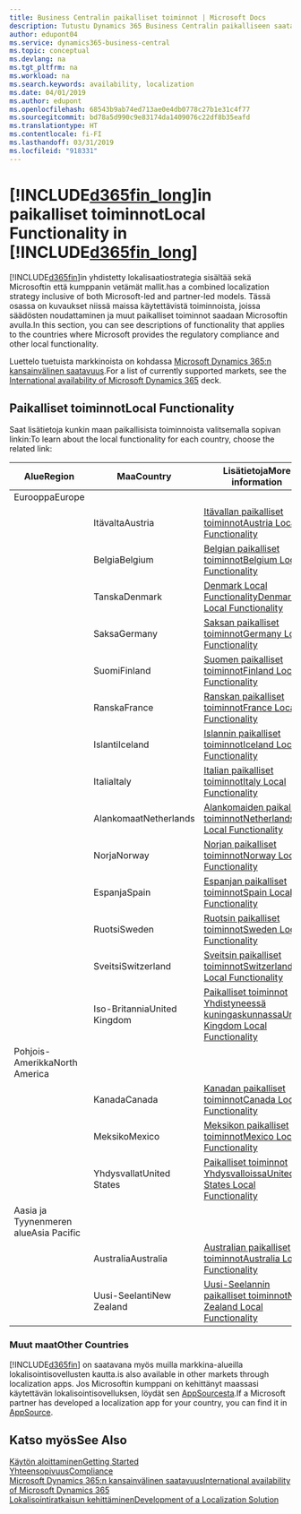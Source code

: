 ```yaml
---
title: Business Centralin paikalliset toiminnot | Microsoft Docs
description: Tutustu Dynamics 365 Business Centralin paikalliseen saatavuuteen ja säädösten noudattamiseen.
author: edupont04
ms.service: dynamics365-business-central
ms.topic: conceptual
ms.devlang: na
ms.tgt_pltfrm: na
ms.workload: na
ms.search.keywords: availability, localization
ms.date: 04/01/2019
ms.author: edupont
ms.openlocfilehash: 68543b9ab74ed713ae0e4db0778c27b1e31c4f77
ms.sourcegitcommit: bd78a5d990c9e83174da1409076c22df8b35eafd
ms.translationtype: HT
ms.contentlocale: fi-FI
ms.lasthandoff: 03/31/2019
ms.locfileid: "918331"
---
```

# <a name="local-functionality-in-included365finlongincludesd365finlongmdmd"></a><span data-ttu-id="25e78-103">[!INCLUDE[d365fin_long](includes/d365fin_long_md.md)]in paikalliset toiminnot</span><span class="sxs-lookup"><span data-stu-id="25e78-103">Local Functionality in [!INCLUDE[d365fin_long](includes/d365fin_long_md.md)]</span></span>
[!INCLUDE[d365fin](includes/d365fin_md.md)]<span data-ttu-id="25e78-104">in yhdistetty lokalisaatiostrategia sisältää sekä Microsoftin että kumppanin vetämät mallit.</span><span class="sxs-lookup"><span data-stu-id="25e78-104">has a combined localization strategy inclusive of both Microsoft-led and partner-led models.</span></span> <span data-ttu-id="25e78-105">Tässä osassa on kuvaukset niissä maissa käytettävistä toiminnoista, joissa säädösten noudattaminen ja muut paikalliset toiminnot saadaan Microsoftin avulla.</span><span class="sxs-lookup"><span data-stu-id="25e78-105">In this section, you can see descriptions of functionality that applies to the countries where Microsoft provides the regulatory compliance and other local functionality.</span></span>  

<span data-ttu-id="25e78-106">Luettelo tuetuista markkinoista on kohdassa [Microsoft Dynamics 365:n kansainvälinen saatavuus](https://docs.microsoft.com/en-us/dynamics365/get-started/availability).</span><span class="sxs-lookup"><span data-stu-id="25e78-106">For a list of currently supported markets, see the [International availability of Microsoft Dynamics 365](https://docs.microsoft.com/en-us/dynamics365/get-started/availability) deck.</span></span>  

## <a name="local-functionality"></a><span data-ttu-id="25e78-107">Paikalliset toiminnot</span><span class="sxs-lookup"><span data-stu-id="25e78-107">Local Functionality</span></span>
<span data-ttu-id="25e78-108">Saat lisätietoja kunkin maan paikallisista toiminnoista valitsemalla sopivan linkin:</span><span class="sxs-lookup"><span data-stu-id="25e78-108">To learn about the local functionality for each country, choose the related link:</span></span>

| <span data-ttu-id="25e78-109">Alue</span><span class="sxs-lookup"><span data-stu-id="25e78-109">Region</span></span> | <span data-ttu-id="25e78-110">Maa</span><span class="sxs-lookup"><span data-stu-id="25e78-110">Country</span></span> | <span data-ttu-id="25e78-111">Lisätietoja</span><span class="sxs-lookup"><span data-stu-id="25e78-111">More information</span></span> |
| --- | --- |--- |
| <span data-ttu-id="25e78-112">Eurooppa</span><span class="sxs-lookup"><span data-stu-id="25e78-112">Europe</span></span> |  | |
|        | <span data-ttu-id="25e78-113">Itävalta</span><span class="sxs-lookup"><span data-stu-id="25e78-113">Austria</span></span> | [<span data-ttu-id="25e78-114">Itävallan paikalliset toiminnot</span><span class="sxs-lookup"><span data-stu-id="25e78-114">Austria Local Functionality</span></span>](localfunctionality/austria/austria-local-functionality.md) |
|        | <span data-ttu-id="25e78-115">Belgia</span><span class="sxs-lookup"><span data-stu-id="25e78-115">Belgium</span></span> |  [<span data-ttu-id="25e78-116">Belgian paikalliset toiminnot</span><span class="sxs-lookup"><span data-stu-id="25e78-116">Belgium Local Functionality</span></span>](localfunctionality/belgium/belgium-local-functionality.md) |
|        | <span data-ttu-id="25e78-117">Tanska</span><span class="sxs-lookup"><span data-stu-id="25e78-117">Denmark</span></span> | [<span data-ttu-id="25e78-118">Denmark Local Functionality</span><span class="sxs-lookup"><span data-stu-id="25e78-118">Denmark Local Functionality</span></span>](localfunctionality/denmark/denmark-local-functionality.md) |
|        | <span data-ttu-id="25e78-119">Saksa</span><span class="sxs-lookup"><span data-stu-id="25e78-119">Germany</span></span> | [<span data-ttu-id="25e78-120">Saksan paikalliset toiminnot</span><span class="sxs-lookup"><span data-stu-id="25e78-120">Germany Local Functionality</span></span>](localfunctionality/germany/germany-local-functionality.md) |
|        | <span data-ttu-id="25e78-121">Suomi</span><span class="sxs-lookup"><span data-stu-id="25e78-121">Finland</span></span> | [<span data-ttu-id="25e78-122">Suomen paikalliset toiminnot</span><span class="sxs-lookup"><span data-stu-id="25e78-122">Finland Local Functionality</span></span>](localfunctionality/finland/finland-local-functionality.md) |
|        | <span data-ttu-id="25e78-123">Ranska</span><span class="sxs-lookup"><span data-stu-id="25e78-123">France</span></span> | [<span data-ttu-id="25e78-124">Ranskan paikalliset toiminnot</span><span class="sxs-lookup"><span data-stu-id="25e78-124">France Local Functionality</span></span>](localfunctionality/france/france-local-functionality.md) |
|        | <span data-ttu-id="25e78-125">Islanti</span><span class="sxs-lookup"><span data-stu-id="25e78-125">Iceland</span></span> | [<span data-ttu-id="25e78-126">Islannin paikalliset toiminnot</span><span class="sxs-lookup"><span data-stu-id="25e78-126">Iceland Local Functionality</span></span>](localfunctionality/iceland/iceland-local-functionality.md) |
|        | <span data-ttu-id="25e78-127">Italia</span><span class="sxs-lookup"><span data-stu-id="25e78-127">Italy</span></span> | [<span data-ttu-id="25e78-128">Italian paikalliset toiminnot</span><span class="sxs-lookup"><span data-stu-id="25e78-128">Italy Local Functionality</span></span>](localfunctionality/italy/italy-local-functionality.md) |
|        | <span data-ttu-id="25e78-129">Alankomaat</span><span class="sxs-lookup"><span data-stu-id="25e78-129">Netherlands</span></span> | [<span data-ttu-id="25e78-130">Alankomaiden paikalliset toiminnot</span><span class="sxs-lookup"><span data-stu-id="25e78-130">Netherlands Local Functionality</span></span>](localfunctionality/netherlands/netherlands-local-functionality.md) |
|        | <span data-ttu-id="25e78-131">Norja</span><span class="sxs-lookup"><span data-stu-id="25e78-131">Norway</span></span> | [<span data-ttu-id="25e78-132">Norjan paikalliset toiminnot</span><span class="sxs-lookup"><span data-stu-id="25e78-132">Norway Local Functionality</span></span>](localfunctionality/norway/norway-local-functionality.md) |
|        | <span data-ttu-id="25e78-133">Espanja</span><span class="sxs-lookup"><span data-stu-id="25e78-133">Spain</span></span> | [<span data-ttu-id="25e78-134">Espanjan paikalliset toiminnot</span><span class="sxs-lookup"><span data-stu-id="25e78-134">Spain Local Functionality</span></span>](localfunctionality/spain/spain-local-functionality.md) |
|        | <span data-ttu-id="25e78-135">Ruotsi</span><span class="sxs-lookup"><span data-stu-id="25e78-135">Sweden</span></span> | [<span data-ttu-id="25e78-136">Ruotsin paikalliset toiminnot</span><span class="sxs-lookup"><span data-stu-id="25e78-136">Sweden Local Functionality</span></span>](localfunctionality/sweden/sweden-local-functionality.md) |
|        | <span data-ttu-id="25e78-137">Sveitsi</span><span class="sxs-lookup"><span data-stu-id="25e78-137">Switzerland</span></span> | [<span data-ttu-id="25e78-138">Sveitsin paikalliset toiminnot</span><span class="sxs-lookup"><span data-stu-id="25e78-138">Switzerland Local Functionality</span></span>](localfunctionality/switzerland/switzerland-local-functionality.md) |
|        | <span data-ttu-id="25e78-139">Iso-Britannia</span><span class="sxs-lookup"><span data-stu-id="25e78-139">United Kingdom</span></span> | [<span data-ttu-id="25e78-140">Paikalliset toiminnot Yhdistyneessä kuningaskunnassa</span><span class="sxs-lookup"><span data-stu-id="25e78-140">United Kingdom Local Functionality</span></span>](localfunctionality/unitedkingdom/united-kingdom-local-functionality.md) |
| <span data-ttu-id="25e78-141">Pohjois-Amerikka</span><span class="sxs-lookup"><span data-stu-id="25e78-141">North America</span></span> |       |  |
|        | <span data-ttu-id="25e78-142">Kanada</span><span class="sxs-lookup"><span data-stu-id="25e78-142">Canada</span></span>|[<span data-ttu-id="25e78-143">Kanadan paikalliset toiminnot</span><span class="sxs-lookup"><span data-stu-id="25e78-143">Canada Local Functionality</span></span>](localfunctionality/canada/canada-local-functionality.md) |
|        | <span data-ttu-id="25e78-144">Meksiko</span><span class="sxs-lookup"><span data-stu-id="25e78-144">Mexico</span></span> | [<span data-ttu-id="25e78-145">Meksikon paikalliset toiminnot</span><span class="sxs-lookup"><span data-stu-id="25e78-145">Mexico Local Functionality</span></span>](localfunctionality/mexico/mexico-local-functionality.md) |
|        | <span data-ttu-id="25e78-146">Yhdysvallat</span><span class="sxs-lookup"><span data-stu-id="25e78-146">United States</span></span>|[<span data-ttu-id="25e78-147">Paikalliset toiminnot Yhdysvalloissa</span><span class="sxs-lookup"><span data-stu-id="25e78-147">United States Local Functionality</span></span>](localfunctionality/unitedstates/united-states-local-functionality.md) |
| <span data-ttu-id="25e78-148">Aasia ja Tyynenmeren alue</span><span class="sxs-lookup"><span data-stu-id="25e78-148">Asia Pacific</span></span> |       |  |
|        | <span data-ttu-id="25e78-149">Australia</span><span class="sxs-lookup"><span data-stu-id="25e78-149">Australia</span></span> | [<span data-ttu-id="25e78-150">Australian paikalliset toiminnot</span><span class="sxs-lookup"><span data-stu-id="25e78-150">Australia Local Functionality</span></span>](localfunctionality/australia/australia-local-functionality.md) |
|        | <span data-ttu-id="25e78-151">Uusi-Seelanti</span><span class="sxs-lookup"><span data-stu-id="25e78-151">New Zealand</span></span> | [<span data-ttu-id="25e78-152">Uusi-Seelannin paikalliset toiminnot</span><span class="sxs-lookup"><span data-stu-id="25e78-152">New Zealand Local Functionality</span></span>](localfunctionality/newzealand/new-zealand-local-functionality.md) |

### <a name="other-countries"></a><span data-ttu-id="25e78-153">Muut maat</span><span class="sxs-lookup"><span data-stu-id="25e78-153">Other Countries</span></span>
[!INCLUDE[d365fin](includes/d365fin_md.md)] <span data-ttu-id="25e78-154">on saatavana myös muilla markkina-alueilla lokalisointisovellusten kautta.</span><span class="sxs-lookup"><span data-stu-id="25e78-154">is also available in other markets through localization apps.</span></span> <span data-ttu-id="25e78-155">Jos Microsoftin kumppani on kehittänyt maassasi käytettävän lokalisointisovelluksen, löydät sen [AppSourcesta](https://appsource.microsoft.com/en-us/product/dynamics-365-business-central/).</span><span class="sxs-lookup"><span data-stu-id="25e78-155">If a Microsoft partner has developed a localization app for your country, you can find it in [AppSource](https://appsource.microsoft.com/en-us/product/dynamics-365-business-central/).</span></span>

## <a name="see-also"></a><span data-ttu-id="25e78-156">Katso myös</span><span class="sxs-lookup"><span data-stu-id="25e78-156">See Also</span></span>
[<span data-ttu-id="25e78-157">Käytön aloittaminen</span><span class="sxs-lookup"><span data-stu-id="25e78-157">Getting Started</span></span>](product-get-started.md)  
[<span data-ttu-id="25e78-158">Yhteensopivuus</span><span class="sxs-lookup"><span data-stu-id="25e78-158">Compliance</span></span>](compliance/compliance-overview.md)  
[<span data-ttu-id="25e78-159">Microsoft Dynamics 365:n kansainvälinen saatavuus</span><span class="sxs-lookup"><span data-stu-id="25e78-159">International availability of Microsoft Dynamics 365</span></span>](https://docs.microsoft.com/en-us/dynamics365/get-started/availability)  
[<span data-ttu-id="25e78-160">Lokalisointiratkaisun kehittäminen</span><span class="sxs-lookup"><span data-stu-id="25e78-160">Development of a Localization Solution</span></span>](/dynamics365/business-central/dev-itpro/developer/readiness/readiness-develop-localization)  
